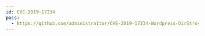 ```yaml
---
id: CVE-2019-17234
pocs:
  - https://github.com/administra1tor/CVE-2019-17234-Wordpress-DirStroyer
---
```

